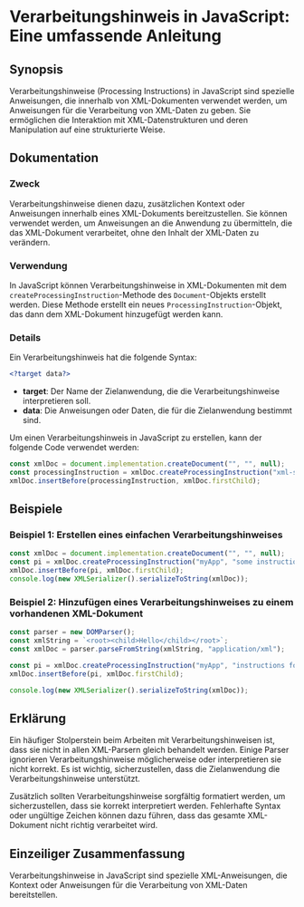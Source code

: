 <!--
Meta Description: # Verarbeitungshinweis in JavaScript: Eine umfassende Anleitung ## Synopsis Verarbeitungshinweise (Processing Instructions) in JavaScript sind speziel...
Meta Keywords: xml, die, xmldoc, javascript, verarbeitungshinweise
-->

# Verarbeitungshinweis in JavaScript: Eine umfassende Anleitung

## Synopsis
Verarbeitungshinweise (Processing Instructions) in JavaScript sind spezielle Anweisungen, die innerhalb von XML-Dokumenten verwendet werden, um Anweisungen für die Verarbeitung von XML-Daten zu geben. Sie ermöglichen die Interaktion mit XML-Datenstrukturen und deren Manipulation auf eine strukturierte Weise.

## Dokumentation
### Zweck
Verarbeitungshinweise dienen dazu, zusätzlichen Kontext oder Anweisungen innerhalb eines XML-Dokuments bereitzustellen. Sie können verwendet werden, um Anweisungen an die Anwendung zu übermitteln, die das XML-Dokument verarbeitet, ohne den Inhalt der XML-Daten zu verändern.

### Verwendung
In JavaScript können Verarbeitungshinweise in XML-Dokumenten mit dem `createProcessingInstruction`-Methode des `Document`-Objekts erstellt werden. Diese Methode erstellt ein neues `ProcessingInstruction`-Objekt, das dann dem XML-Dokument hinzugefügt werden kann.

### Details
Ein Verarbeitungshinweis hat die folgende Syntax:

```xml
<?target data?>
```
- **target**: Der Name der Zielanwendung, die die Verarbeitungshinweise interpretieren soll.
- **data**: Die Anweisungen oder Daten, die für die Zielanwendung bestimmt sind.

Um einen Verarbeitungshinweis in JavaScript zu erstellen, kann der folgende Code verwendet werden:

```javascript
const xmlDoc = document.implementation.createDocument("", "", null);
const processingInstruction = xmlDoc.createProcessingInstruction("xml-stylesheet", "type='text/xsl' href='style.xsl'");
xmlDoc.insertBefore(processingInstruction, xmlDoc.firstChild);
```

## Beispiele
### Beispiel 1: Erstellen eines einfachen Verarbeitungshinweises

```javascript
const xmlDoc = document.implementation.createDocument("", "", null);
const pi = xmlDoc.createProcessingInstruction("myApp", "some instructions");
xmlDoc.insertBefore(pi, xmlDoc.firstChild);
console.log(new XMLSerializer().serializeToString(xmlDoc));
```

### Beispiel 2: Hinzufügen eines Verarbeitungshinweises zu einem vorhandenen XML-Dokument

```javascript
const parser = new DOMParser();
const xmlString = `<root><child>Hello</child></root>`;
const xmlDoc = parser.parseFromString(xmlString, "application/xml");

const pi = xmlDoc.createProcessingInstruction("myApp", "instructions for processing");
xmlDoc.insertBefore(pi, xmlDoc.firstChild);

console.log(new XMLSerializer().serializeToString(xmlDoc));
```

## Erklärung
Ein häufiger Stolperstein beim Arbeiten mit Verarbeitungshinweisen ist, dass sie nicht in allen XML-Parsern gleich behandelt werden. Einige Parser ignorieren Verarbeitungshinweise möglicherweise oder interpretieren sie nicht korrekt. Es ist wichtig, sicherzustellen, dass die Zielanwendung die Verarbeitungshinweise unterstützt.

Zusätzlich sollten Verarbeitungshinweise sorgfältig formatiert werden, um sicherzustellen, dass sie korrekt interpretiert werden. Fehlerhafte Syntax oder ungültige Zeichen können dazu führen, dass das gesamte XML-Dokument nicht richtig verarbeitet wird.

## Einzeiliger Zusammenfassung
Verarbeitungshinweise in JavaScript sind spezielle XML-Anweisungen, die Kontext oder Anweisungen für die Verarbeitung von XML-Daten bereitstellen.